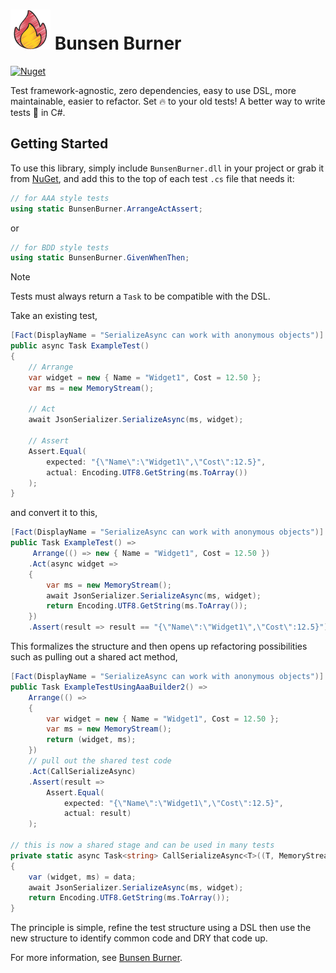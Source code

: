 ﻿<!-- markdownlint-disable MD013 -->

# ![Bunsen Burner](https://raw.githubusercontent.com/bmazzarol/Bunsen-Burner/main/fire-icon-small.png) Bunsen Burner

<!-- markdownlint-enable MD013 -->

[![Nuget](https://img.shields.io/nuget/v/BunsenBurner)](https://www.nuget.org/packages/BunsenBurner/)

Test framework-agnostic, zero dependencies, easy to use DSL, more maintainable,
easier to refactor. Set :fire: to your old tests! A better way to write tests
:test_tube: in C#.

## Getting Started

To use this library, simply include `BunsenBurner.dll` in your project or grab
it from [NuGet](https://www.nuget.org/packages/BunsenBurner/), and add this to
the top of each test `.cs` file
that needs it:

```C#
// for AAA style tests
using static BunsenBurner.ArrangeActAssert;
```

or

```C#
// for BDD style tests
using static BunsenBurner.GivenWhenThen;
```

> [!NOTE]
> Tests must always return a `Task` to be compatible with the DSL.

Take an existing test,

```csharp
[Fact(DisplayName = "SerializeAsync can work with anonymous objects")]
public async Task ExampleTest()
{
    // Arrange
    var widget = new { Name = "Widget1", Cost = 12.50 };
    var ms = new MemoryStream();

    // Act
    await JsonSerializer.SerializeAsync(ms, widget);

    // Assert
    Assert.Equal(
        expected: "{\"Name\":\"Widget1\",\"Cost\":12.5}",
        actual: Encoding.UTF8.GetString(ms.ToArray())
    );
}
```

and convert it to this,

```csharp
[Fact(DisplayName = "SerializeAsync can work with anonymous objects")]
public Task ExampleTest() =>
     Arrange(() => new { Name = "Widget1", Cost = 12.50 })
    .Act(async widget =>
    {
        var ms = new MemoryStream();
        await JsonSerializer.SerializeAsync(ms, widget);
        return Encoding.UTF8.GetString(ms.ToArray());
    })
    .Assert(result => result == "{\"Name\":\"Widget1\",\"Cost\":12.5}");
```

This formalizes the structure and then opens up refactoring possibilities
such as pulling out a shared act method,

```csharp
[Fact(DisplayName = "SerializeAsync can work with anonymous objects")]
public Task ExampleTestUsingAaaBuilder2() =>
    Arrange(() =>
    {
        var widget = new { Name = "Widget1", Cost = 12.50 };
        var ms = new MemoryStream();
        return (widget, ms);
    })
    // pull out the shared test code
    .Act(CallSerializeAsync)
    .Assert(result =>
        Assert.Equal(
            expected: "{\"Name\":\"Widget1\",\"Cost\":12.5}", 
            actual: result)
    );

// this is now a shared stage and can be used in many tests
private static async Task<string> CallSerializeAsync<T>((T, MemoryStream) data)
{
    var (widget, ms) = data;
    await JsonSerializer.SerializeAsync(ms, widget);
    return Encoding.UTF8.GetString(ms.ToArray());
}
```

The principle is simple, refine the test structure using a DSL
then use the new structure to identify common code and DRY that code up.

For more information,
see [Bunsen Burner](https://bmazzarol.github.io/Bunsen-Burner).
